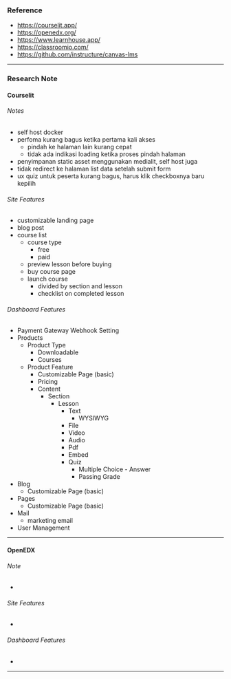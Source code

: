 
### Reference

- https://courselit.app/
- https://openedx.org/
- https://www.learnhouse.app/
- https://classroomio.com/
- https://github.com/instructure/canvas-lms

---
### Research Note

#### Courselit

###### Notes
- self host docker
- perfoma kurang bagus ketika pertama kali akses
	- pindah ke halaman lain kurang cepat
	- tidak ada indikasi loading ketika proses pindah halaman
- penyimpanan static asset menggunakan medialit, self host juga
- tidak redirect ke halaman list data setelah submit form
- ux quiz untuk peserta kurang bagus, harus klik checkboxnya baru kepilih

###### Site Features
- customizable landing page
- blog post
- course list
	- course type
		- free
		- paid
	- preview lesson before buying
	- buy course page
	- launch course
		- divided by section and lesson
		- checklist on completed lesson
###### Dashboard Features
- Payment Gateway Webhook Setting
- Products
	- Product Type
		- Downloadable
		- Courses
	- Product Feature
		- Customizable Page (basic)
		- Pricing
		- Content
			- Section
				- Lesson
					- Text
						- WYSIWYG
					- File
					- Video
					- Audio
					- Pdf
					- Embed
					- Quiz 
						- Multiple Choice - Answer
						- Passing Grade
- Blog
	- Customizable Page (basic)
- Pages
	- Customizable Page (basic)
- Mail
	- marketing email
- User Management

---
#### OpenEDX

###### Note
- 

###### Site Features
- 

###### Dashboard Features
- 

---
